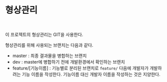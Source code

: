 # 형상관리

<br>

이 프로젝트의 형상관리는 GIT을 사용한다.

형상관리를 위해 사용되는 브랜치는 다음과 같다.

- master : 최종 결과물을 병합하는 브랜치
- dev : master에 병합하기 전에 개발환경에서 확인하는 브랜치
- feature/[기능이름] : 기능별로 분리된 브랜치로 `feature/` 다음에 개발자가 개발하려는 기능 이름을 작성한다.
  기능이름 대신 개발자 이름을 작성하는 것은 지양한다.
